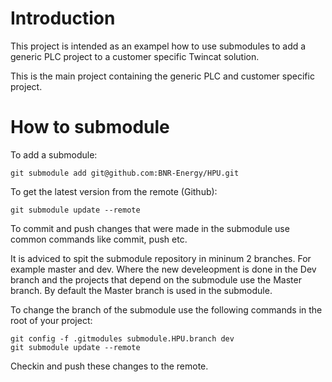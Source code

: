 # Introduction

This project is intended as an exampel how to use submodules to add a generic 
PLC project to a customer specific Twincat solution.


This is the main project containing the generic PLC and customer specific
project.

# How to submodule

To add a submodule:

	git submodule add git@github.com:BNR-Energy/HPU.git

To get the latest version from the remote (Github):

	git submodule update --remote

To commit and push changes that were made in the submodule use common commands
like commit, push etc.

It is adviced to spit the submodule repository in mininum 2 branches. For
example master and dev. Where the new develeopment is done in the Dev branch and
the projects that depend on the submodule use the Master branch. By default the
Master branch is used in the submodule.

To change the branch of the submodule use the following commands in the root of
your project:

	git config -f .gitmodules submodule.HPU.branch dev
	git submodule update --remote
Checkin and push these changes to the remote.